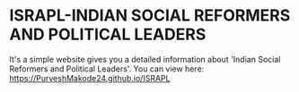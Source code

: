 # ISRAPL-INDIAN SOCIAL REFORMERS AND POLITICAL LEADERS
It's a simple website  gives you a detailed information about 'Indian Social Reformers and Political Leaders'.
You can view here: https://PurveshMakode24.github.io/ISRAPL
